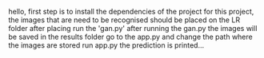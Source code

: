 hello,
first step is to install the dependencies of the project
for this project, the images that are need to be recognised should be placed on the LR folder
after placing run the 'gan.py'
after running the gan.py the images will be saved in the results folder
go to the app.py and change the path where the images are stored
run app.py 
the prediction is printed...